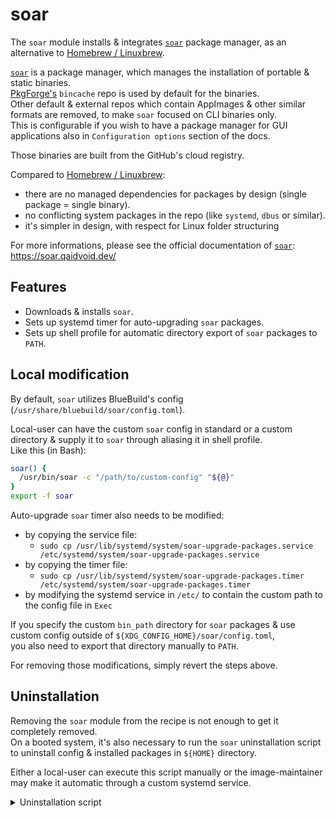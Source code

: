 # soar

The `soar` module installs & integrates [`soar`](https://github.com/pkgforge/soar) package manager, as an alternative to [Homebrew / Linuxbrew](https://brew.sh/).

[`soar`](https://github.com/pkgforge/soar) is a package manager, which manages the installation of portable & static binaries.  
[PkgForge's](https://github.com/pkgforge) `bincache` repo is used by default for the binaries.  
Other default & external repos which contain AppImages & other similar formats are removed, to make `soar` focused on CLI binaries only.  
This is configurable if you wish to have a package manager for GUI applications also in `Configuration options` section of the docs.

Those binaries are built from the GitHub's cloud registry.

Compared to [Homebrew / Linuxbrew](https://brew.sh/):  
- there are no managed dependencies for packages by design (single package = single binary).
- no conflicting system packages in the repo (like `systemd`, `dbus` or similar).
- it's simpler in design, with respect for Linux folder structuring

For more informations, please see the official documentation of [`soar`](https://github.com/pkgforge/soar):  
https://soar.qaidvoid.dev/

## Features

- Downloads & installs `soar`.
- Sets up systemd timer for auto-upgrading `soar` packages.
- Sets up shell profile for automatic directory export of `soar` packages to `PATH`.

## Local modification

By default, `soar` utilizes BlueBuild's config (`/usr/share/bluebuild/soar/config.toml`).

Local-user can have the custom `soar` config in standard or a custom directory & supply it to `soar` through aliasing it in shell profile.  
Like this (in Bash):  
```bash
soar() {
  /usr/bin/soar -c "/path/to/custom-config" "${@}"
}
export -f soar
```

Auto-upgrade `soar` timer also needs to be modified:  
- by copying the service file:
  - `sudo cp /usr/lib/systemd/system/soar-upgrade-packages.service /etc/systemd/system/soar-upgrade-packages.service`
- by copying the timer file:
  - `sudo cp /usr/lib/systemd/system/soar-upgrade-packages.timer /etc/systemd/system/soar-upgrade-packages.timer`
- by modifying the systemd service in `/etc/` to contain the custom path to the config file in `Exec`

If you specify the custom `bin_path` directory for `soar` packages & use custom config outside of `${XDG_CONFIG_HOME}/soar/config.toml`,  
you also need to export that directory manually to `PATH`.

For removing those modifications, simply revert the steps above.

## Uninstallation

Removing the `soar` module from the recipe is not enough to get it completely removed.   
On a booted system, it's also necessary to run the `soar` uninstallation script to uninstall config & installed packages in `${HOME}` directory.

Either a local-user can execute this script manually or the image-maintainer may make it automatic through a custom systemd service.

<details>
  <summary>Uninstallation script</summary>
    
```bash
#!/usr/bin/env bash

# Check if paths are defined in local config
config_dir="${XDG_CONFIG_HOME:-$HOME/.config}"
if [[ -f "${config_dir}/soar/config.toml" ]]; then
  binpath="$(grep 'bin_path' "${config_dir}/soar/config.toml" | sed 's/.*=//; s/"//g; s/^[ \t]*//; s/[ \t]*$//')"
  dbpath="$(grep 'db_path' "${config_dir}/soar/config.toml" | sed 's/.*=//; s/"//g; s/^[ \t]*//; s/[ \t]*$//')"
  repospath="$(grep 'repositories_path' "${config_dir}/soar/config.toml" | sed 's/.*=//; s/"//g; s/^[ \t]*//; s/[ \t]*$//')"
  rootpath="$(grep 'root_path' "${config_dir}/soar/config.toml" | sed 's/.*=//; s/"//g; s/^[ \t]*//; s/[ \t]*$//')"
  packagespath=$(grep 'packages_path' "${config_dir}/soar/config.toml" | sed 's/.*=//; s/"//g; s/^[ \t]*//; s/[ \t]*$//')"
  if [[ -n "${binpath}" ]] && [[ -d "${binpath}" ]]; then
    echo "Removing '${binpath}' directory"
    rm -r "${binpath}"  
  fi
  if [[ -n "${dbpath}" ]] && [[ -d "${dbpath}" ]]; then
    echo "Removing '${dbpath}' directory"
    rm -r "${dbpath}"  
  fi
  if [[ -n "${repospath}" ]] && [[ -d "${repospath}" ]]; then
    echo "Removing '${repospath}' directory"
    rm -r "${repospath}"  
  fi
  if [[ -n "${rootpath}" ]] && [[ -d "${rootpath}" ]]; then
    echo "Removing '${rootpath}' directory"
    rm -r "${rootpath}"  
  fi
  if [[ -n "${packagespath}" ]] && [[ -d "${packagespath}" ]]; then
    echo "Removing '${packagespath}' directory"
    rm -r "${packagespath}"  
  fi
fi

share_dir="${XDG_DATA_HOME:-$HOME/.local/share}"
if [[ -d "${share_dir}/soar/" ]]; then
  echo "Removing '${share_dir}/soar/' directory"
  rm -r "${share_dir}/soar/"
else
  echo "'${share_dir}/soar/' directory is already removed"
fi
```
  
</details>
